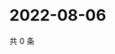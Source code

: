# 2022-08-06

共 0 条

<!-- BEGIN WEIBO -->
<!-- 最后更新时间 Sat Aug 06 2022 22:13:56 GMT+0800 (China Standard Time) -->

<!-- END WEIBO -->
